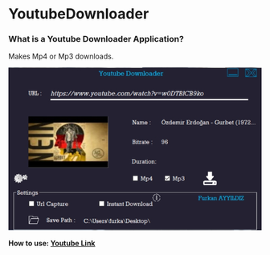 # YoutubeDownloader

### What is a Youtube Downloader Application?
Makes Mp4 or Mp3 downloads.



![Application Image](https://github.com/furkan2591/YoutubeDownloader/blob/main/Image1.jpg)


**How to use: [Youtube Link](https://youtu.be/nFWUEL0ANhw)**
